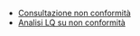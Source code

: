 - [Consultazione non conformità](Sorgenti/OJ/PGM/CQNS10)
- [Analisi LQ su non conformità](Sorgenti/OJ/PGM/CQNS20)
